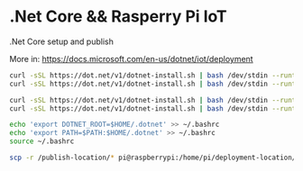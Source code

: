 # .Net Core && Rasperry Pi IoT

.Net Core setup and publish

More in: https://docs.microsoft.com/en-us/dotnet/iot/deployment

```bash
curl -sSL https://dot.net/v1/dotnet-install.sh | bash /dev/stdin --runtime dotnet --version 3.1.13
curl -sSL https://dot.net/v1/dotnet-install.sh | bash /dev/stdin --runtime aspnetcore --version 3.1.13

curl -sSL https://dot.net/v1/dotnet-install.sh | bash /dev/stdin --runtime dotnet --version 5.0.4
curl -sSL https://dot.net/v1/dotnet-install.sh | bash /dev/stdin --runtime aspnetcore --version 5.0.4

echo 'export DOTNET_ROOT=$HOME/.dotnet' >> ~/.bashrc
echo 'export PATH=$PATH:$HOME/.dotnet' >> ~/.bashrc
source ~/.bashrc

scp -r /publish-location/* pi@raspberrypi:/home/pi/deployment-location/
```
